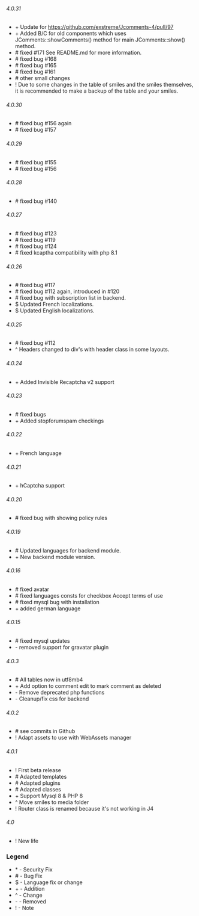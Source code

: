 ###### 4.0.31
- \+ Update for https://github.com/exstreme/Jcomments-4/pull/97
- \+ Added B/C for old components which uses JComments::showComments() method for main JComments::show() method.
- \# fixed #171 See README.md for more information.
- \# fixed bug #168
- \# fixed bug #165
- \# fixed bug #161
- \# other small changes
- \! Due to some changes in the table of smiles and the smiles themselves, it is recommended to make a backup of the table and your smiles.

###### 4.0.30
- \# fixed bug #156 again
- \# fixed bug #157

###### 4.0.29
- \# fixed bug #155
- \# fixed bug #156

###### 4.0.28
- \# fixed bug #140

###### 4.0.27
- \# fixed bug #123
- \# fixed bug #119
- \# fixed bug #124
- \# fixed kcaptha compatibility with php 8.1

###### 4.0.26
- \# fixed bug #117
- \# fixed bug #112 again, introduced in #120
- \# fixed bug with subscription list in backend.
- $ Updated French localizations.
- $ Updated English localizations.

###### 4.0.25
- \# fixed bug #112
- ^ Headers changed to div's with header class in some layouts.

###### 4.0.24
- \+ Added Invisible Recaptcha v2 support

###### 4.0.23
- \# fixed bugs
- \+ Added stopforumspam checkings

###### 4.0.22
- \+ French language

###### 4.0.21
- \+ hCaptcha support

###### 4.0.20
- \# fixed bug with showing policy rules

###### 4.0.19
- \# Updated languages for backend module.
- \+ New backend module version.

###### 4.0.16
- \# fixed avatar
- \# fixed languages consts for checkbox Accept terms of use
- \# fixed mysql bug with installation
- \+ added german language

###### 4.0.15
- \# fixed mysql updates
- \- removed support for gravatar plugin

###### 4.0.3
- \# All tables now in utf8mb4
- \+ Add option to comment edit to mark comment as deleted
- \- Remove deprecated php functions
- \- Cleanup/fix css for backend

###### 4.0.2
- \# see commits in Github
- ! Adapt assets to use with WebAssets manager

###### 4.0.1
- ! First beta release
- \# Adapted templates
- \# Adapted plugins
- \# Adapted classes
- \+ Support Mysql 8 & PHP 8
- ^ Move smiles to media folder
- ! Router class is renamed because it's not working in J4

###### 4.0
- ! New life

### Legend
- \* - Security Fix
- \# - Bug Fix
- \$ - Language fix or change
- \+ - Addition
- \^ - Change
- \- - Removed
- ! - Note
